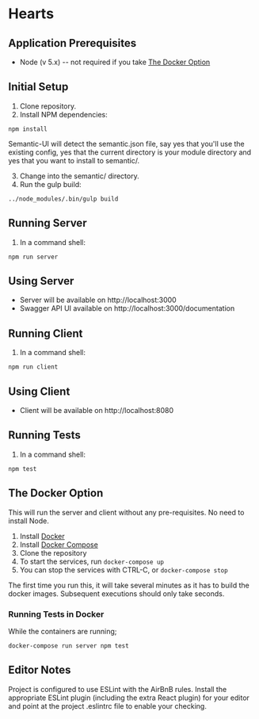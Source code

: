 # Hearts

## Application Prerequisites

- Node (v 5.x) -- not required if you take [The Docker Option](#the-docker-option)

## Initial Setup

1. Clone repository.
2. Install NPM dependencies:
  ```
  npm install
  ```

  Semantic-UI will detect the semantic.json file, say yes that you'll use the existing config, yes that the current directory is your module directory and yes that you want to install to semantic/.

3. Change into the semantic/ directory.
4. Run the gulp build:
  ```
  ../node_modules/.bin/gulp build
  ```

## Running Server

1. In a command shell:
```
npm run server
```

## Using Server

- Server will be available on http://localhost:3000
- Swagger API UI available on http://localhost:3000/documentation

## Running Client

1. In a command shell:
```
npm run client
```

## Using Client

- Client will be available on http://localhost:8080

## Running Tests

1. In a command shell:
```
npm test
```

## The Docker Option

This will run the server and client without any pre-requisites.
No need to install Node.

1. Install [Docker](https://docs.docker.com/engine/installation/)
2. Install [Docker Compose](https://docs.docker.com/compose/install/)
3. Clone the repository
4. To start the services, run `docker-compose up`
5. You can stop the services with CTRL-C, or `docker-compose stop`

The first time you run this, it will take several minutes as it has to build
the docker images. Subsequent executions should only take seconds.

### Running Tests in Docker

While the containers are running;
```
docker-compose run server npm test
```

## Editor Notes

Project is configured to use ESLint with the AirBnB rules. Install the appropriate ESLint plugin (including the extra React plugin) for your editor and point at the project .eslintrc file to enable your checking.
